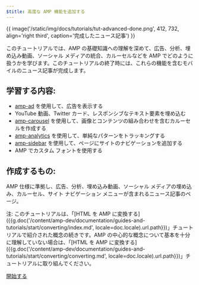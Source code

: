 ```yaml
---
$title: 高度な AMP 機能を追加する
---
```


{{ image('/static/img/docs/tutorials/tut-advanced-done.png', 412, 732, align='right third', caption='完成したニュース記事') }}

このチュートリアルでは、AMP の基礎知識への理解を深めて、広告、分析、埋め込み動画、ソーシャル メディアの統合、カルーセルなどを AMP でどのように扱うかを学びます。このチュートリアルの終了時には、これらの機能を含むモバイルのニュース記事が完成します。

## 学習する内容:

- [amp-ad](/ja/docs/reference/components/amp-ad.html) を使用して、広告を表示する
- YouTube 動画、Twitter カード、レスポンシブなテキスト要素を埋め込む
- [amp-carousel](/ja/docs/reference/components/amp-carousel.html) を使用して、画像とコンテンツの組み合わせを含むカルーセルを作成する
- [amp-analytics](/ja/docs/reference/components/amp-analytics.html) を使用して、単純なパターンをトラッキングする
- [amp-sidebar](/ja/docs/reference/components/amp-sidebar.html) を使用して、ページにサイトのナビゲーションを追加する
- AMP でカスタム フォントを使用する

## 作成するもの:

AMP 仕様に準拠し、広告、分析、埋め込み動画、ソーシャル メディアの埋め込み、カルーセル、サイト ナビゲーション メニューが含まれるニュース記事のページ。

注: このチュートリアルは、「[HTML を AMP に変換する]({{g.doc('/content/amp-dev/documentation/guides-and-tutorials/start/converting/index.md', locale=doc.locale).url.path}})」チュートリアルで紹介された概念の続きです。AMP の中心的な概念について基本を十分に理解していない場合は、「[HTML を AMP に変換する]({{g.doc('/content/amp-dev/documentation/guides-and-tutorials/start/converting/converting.md', locale=doc.locale).url.path}})」チュートリアルに取り組んでください。

<div class="start-button">
<a class="button" href="{{g.doc('/content/docs/fundamentals/add_advanced/setting_up.md', locale=doc.locale).url.path}}"><span class="arrow-next">開始する</span></a>
</div>
